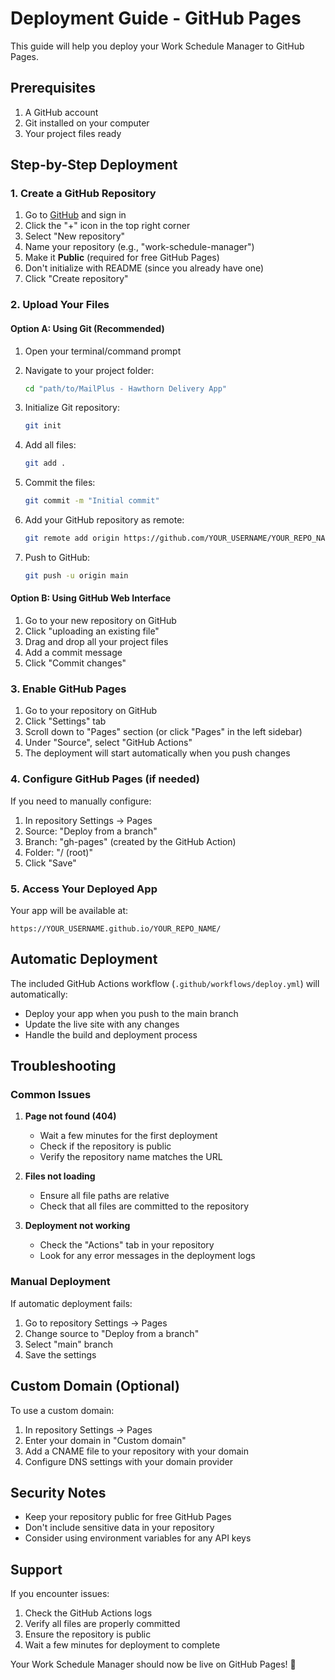 # Deployment Guide - GitHub Pages

This guide will help you deploy your Work Schedule Manager to GitHub Pages.

## Prerequisites

1. A GitHub account
2. Git installed on your computer
3. Your project files ready

## Step-by-Step Deployment

### 1. Create a GitHub Repository

1. Go to [GitHub](https://github.com) and sign in
2. Click the "+" icon in the top right corner
3. Select "New repository"
4. Name your repository (e.g., "work-schedule-manager")
5. Make it **Public** (required for free GitHub Pages)
6. Don't initialize with README (since you already have one)
7. Click "Create repository"

### 2. Upload Your Files

#### Option A: Using Git (Recommended)

1. Open your terminal/command prompt
2. Navigate to your project folder:
   ```bash
   cd "path/to/MailPlus - Hawthorn Delivery App"
   ```

3. Initialize Git repository:
   ```bash
   git init
   ```

4. Add all files:
   ```bash
   git add .
   ```

5. Commit the files:
   ```bash
   git commit -m "Initial commit"
   ```

6. Add your GitHub repository as remote:
   ```bash
   git remote add origin https://github.com/YOUR_USERNAME/YOUR_REPO_NAME.git
   ```

7. Push to GitHub:
   ```bash
   git push -u origin main
   ```

#### Option B: Using GitHub Web Interface

1. Go to your new repository on GitHub
2. Click "uploading an existing file"
3. Drag and drop all your project files
4. Add a commit message
5. Click "Commit changes"

### 3. Enable GitHub Pages

1. Go to your repository on GitHub
2. Click "Settings" tab
3. Scroll down to "Pages" section (or click "Pages" in the left sidebar)
4. Under "Source", select "GitHub Actions"
5. The deployment will start automatically when you push changes

### 4. Configure GitHub Pages (if needed)

If you need to manually configure:

1. In repository Settings → Pages
2. Source: "Deploy from a branch"
3. Branch: "gh-pages" (created by the GitHub Action)
4. Folder: "/ (root)"
5. Click "Save"

### 5. Access Your Deployed App

Your app will be available at:
```
https://YOUR_USERNAME.github.io/YOUR_REPO_NAME/
```

## Automatic Deployment

The included GitHub Actions workflow (`.github/workflows/deploy.yml`) will automatically:

- Deploy your app when you push to the main branch
- Update the live site with any changes
- Handle the build and deployment process

## Troubleshooting

### Common Issues

1. **Page not found (404)**
   - Wait a few minutes for the first deployment
   - Check if the repository is public
   - Verify the repository name matches the URL

2. **Files not loading**
   - Ensure all file paths are relative
   - Check that all files are committed to the repository

3. **Deployment not working**
   - Check the "Actions" tab in your repository
   - Look for any error messages in the deployment logs

### Manual Deployment

If automatic deployment fails:

1. Go to repository Settings → Pages
2. Change source to "Deploy from a branch"
3. Select "main" branch
4. Save the settings

## Custom Domain (Optional)

To use a custom domain:

1. In repository Settings → Pages
2. Enter your domain in "Custom domain"
3. Add a CNAME file to your repository with your domain
4. Configure DNS settings with your domain provider

## Security Notes

- Keep your repository public for free GitHub Pages
- Don't include sensitive data in your repository
- Consider using environment variables for any API keys

## Support

If you encounter issues:

1. Check the GitHub Actions logs
2. Verify all files are properly committed
3. Ensure the repository is public
4. Wait a few minutes for deployment to complete

Your Work Schedule Manager should now be live on GitHub Pages! 🚀 